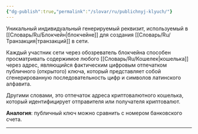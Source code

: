 ```yaml
---
{"dg-publish":true,"permalink":"/slovar/ru/publichnyj-klyuch/"}
---
```



Уникальный индивидуальный генерируемый реквизит, используемый в [[Словарь/Ru/Блокчейн\|блокчейне]] для создания [[Словарь/Ru/Транзакция\|транзакций]] в сети.

Каждый участник сети через обозреватель блокчейна способен просматривать содержимое любого [[Словарь/Ru/Кошелек\|кошелька]] через адрес, являющийся фактическим цифровым отпечатком публичного (открытого) ключа, который представляет собой сгенерированную последовательность цифр и символов латинского алфавита.

Другими словами, это отпечаток адреса криптовалютного кошелька, который идентифицирует отправителя или получателя криптовалют.

**Аналогия**: публичный ключ можно сравнить с номером банковского счета.

---
